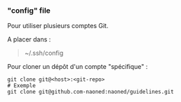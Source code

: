 ### "config" file

Pour utiliser plusieurs comptes Git.

A placer dans :
> ~/.ssh/config

Pour cloner un dépôt d'un compte "spécifique" :
```
git clone git@<host>:<git-repo>
# Exemple
git clone git@github.com-naoned:naoned/guidelines.git
```
